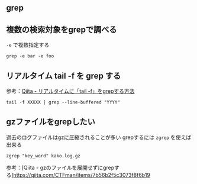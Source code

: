 grep
---

## 複数の検索対象をgrepで調べる

`-e` で複数指定する

```
grep -e bar -e foo
```

## リアルタイム tail -f を grep する

参考：[Qiita - リアルタイムに「tail -f」をgrepする方法](https://qiita.com/naotarou/items/ee2afc15804e37129c2d)

```
tail -f XXXXX | grep --line-buffered "YYYY"
```

## gzファイルをgrepしたい

過去のログファイルはgzに圧縮されることが多い
grepするには `zgrep` を使えば出来る

```
zgrep "key_word" kako.log.gz
```

参考：[Qiita - gzのファイルを展開せずにgrepする]https://qiita.com/CTFman/items/7b56b2f5c3073f8f6b19

